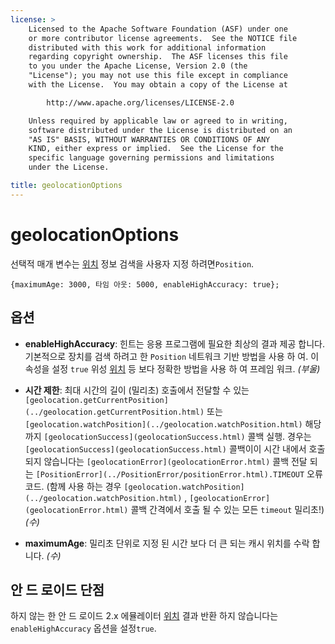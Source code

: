 ```yaml
---
license: >
    Licensed to the Apache Software Foundation (ASF) under one
    or more contributor license agreements.  See the NOTICE file
    distributed with this work for additional information
    regarding copyright ownership.  The ASF licenses this file
    to you under the Apache License, Version 2.0 (the
    "License"); you may not use this file except in compliance
    with the License.  You may obtain a copy of the License at

        http://www.apache.org/licenses/LICENSE-2.0

    Unless required by applicable law or agreed to in writing,
    software distributed under the License is distributed on an
    "AS IS" BASIS, WITHOUT WARRANTIES OR CONDITIONS OF ANY
    KIND, either express or implied.  See the License for the
    specific language governing permissions and limitations
    under the License.

title: geolocationOptions
---
```


# geolocationOptions

선택적 매개 변수는 [위치](../Position/position.html) 정보 검색을 사용자 지정 하려면`Position`.

    {maximumAge: 3000, 타임 아웃: 5000, enableHighAccuracy: true};
    

## 옵션

*   **enableHighAccuracy**: 힌트는 응용 프로그램에 필요한 최상의 결과 제공 합니다. 기본적으로 장치를 검색 하려고 한 `Position` 네트워크 기반 방법을 사용 하 여. 이 속성을 설정 `true` 위성 [위치](../Position/position.html) 등 보다 정확한 방법을 사용 하 여 프레임 워크. *(부울)*

*   **시간 제한**: 최대 시간의 길이 (밀리초) 호출에서 전달할 수 있는 `[geolocation.getCurrentPosition](../geolocation.getCurrentPosition.html)` 또는 `[geolocation.watchPosition](../geolocation.watchPosition.html)` 해당까지 `[geolocationSuccess](geolocationSuccess.html)` 콜백 실행. 경우는 `[geolocationSuccess](geolocationSuccess.html)` 콜백이이 시간 내에서 호출 되지 않습니다는 `[geolocationError](geolocationError.html)` 콜백 전달 되는 `[PositionError](../PositionError/positionError.html).TIMEOUT` 오류 코드. (함께 사용 하는 경우 `[geolocation.watchPosition](../geolocation.watchPosition.html)` , `[geolocationError](geolocationError.html)` 콜백 간격에서 호출 될 수 있는 모든 `timeout` 밀리초!) *(수)*

*   **maximumAge**: 밀리초 단위로 지정 된 시간 보다 더 큰 되는 캐시 위치를 수락 합니다. *(수)*

## 안 드 로이드 단점

하지 않는 한 안 드 로이드 2.x 에뮬레이터 [위치](../Position/position.html) 결과 반환 하지 않습니다는 `enableHighAccuracy` 옵션을 설정`true`.